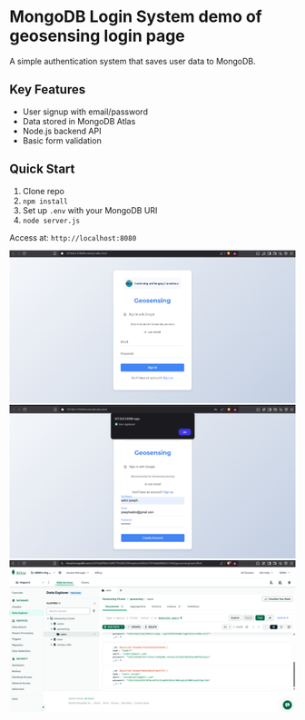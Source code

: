 # MongoDB Login System demo of geosensing login page

A simple authentication system that saves user data to MongoDB.

## Key Features
- User signup with email/password
- Data stored in MongoDB Atlas
- Node.js backend API
- Basic form validation

## Quick Start
1. Clone repo
2. `npm install`
3. Set up `.env` with your MongoDB URI
4. `node server.js`

Access at: `http://localhost:8080`

![image alt](https://github.com/sebinjoseph005/geosensing-login/blob/43b2fd27ab99a8adcffc7ce6c4b69c4134779cc6/login_or_signup_page1.png)
![image alt](https://github.com/sebinjoseph005/geosensing-login/blob/43b2fd27ab99a8adcffc7ce6c4b69c4134779cc6/signup_regesitered.png)
![image alt](https://github.com/sebinjoseph005/geosensing-login/blob/43b2fd27ab99a8adcffc7ce6c4b69c4134779cc6/mongodb_testworking.png)
